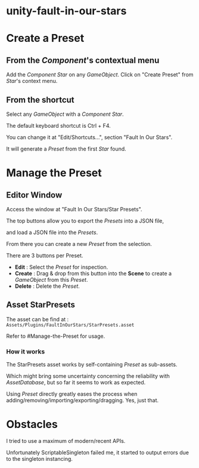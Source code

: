 # unity-fault-in-our-stars

# Create a Preset
## From the *Component*'s contextual menu
Add the *Component* *Star* on any *GameObject*.
Click on "Create Preset" from *Star*'s context menu.

## From the shortcut
Select any *GameObject* with a *Component* *Star*.

The default keyboard shortcut is Ctrl + F4.

You can change it at "Edit/Shortcuts...", section "Fault In Our Stars".

It will generate a *Preset* from the first *Star* found.

# Manage the Preset
## Editor Window
Access the window at "Fault In Our Stars/Star Presets".

The top buttons allow you to export the *Presets* into a JSON file,

and load a JSON file into the *Presets*.

From there you can create a new *Preset* from the selection.

There are 3 buttons per Preset.
- **Edit** : Select the *Preset* for inspection.
- **Create** : Drag & drop from this button into the **Scene** to create a *GameObject* from this *Preset*.
- **Delete** : Delete the *Preset*.

## Asset StarPresets
The asset can be find at :
`Assets/Plugins/FaultInOurStars/StarPresets.asset`

Refer to #Manage-the-Preset for usage.

### How it works
The StarPresets asset works by self-containing *Preset* as sub-assets.

Which might bring some uncertainty concerning the reliability with *AssetDatabase*, but so far it seems to work as expected.

Using *Preset* directly greatly eases the process when adding/removing/importing/exporting/dragging. Yes, just that.

# Obstacles
I tried to use a maximum of modern/recent APIs.

Unfortunately ScriptableSingleton failed me, it started to output errors due to the singleton instancing.

